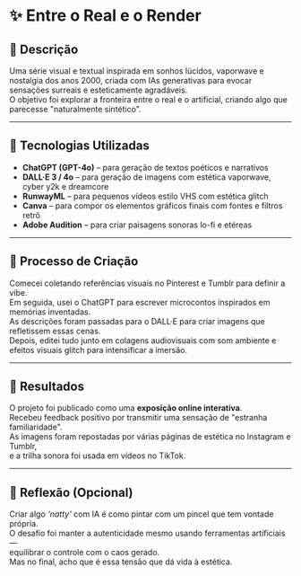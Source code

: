 # ✨ Entre o Real e o Render

## 📒 Descrição  
Uma série visual e textual inspirada em sonhos lúcidos, vaporwave e nostalgia dos anos 2000, criada com IAs generativas para evocar sensações surreais e esteticamente agradáveis.  
O objetivo foi explorar a fronteira entre o real e o artificial, criando algo que parecesse "naturalmente sintético".

---

## 🤖 Tecnologias Utilizadas  
- **ChatGPT (GPT-4o)** – para geração de textos poéticos e narrativos  
- **DALL·E 3 / 4o** – para geração de imagens com estética vaporwave, cyber y2k e dreamcore  
- **RunwayML** – para pequenos vídeos estilo VHS com estética glitch  
- **Canva** – para compor os elementos gráficos finais com fontes e filtros retrô  
- **Adobe Audition** – para criar paisagens sonoras lo-fi e etéreas

---

## 🧐 Processo de Criação  
Comecei coletando referências visuais no Pinterest e Tumblr para definir a vibe.  
Em seguida, usei o ChatGPT para escrever microcontos inspirados em memórias inventadas.  
As descrições foram passadas para o DALL·E para criar imagens que refletissem essas cenas.  
Depois, editei tudo junto em colagens audiovisuais com som ambiente e efeitos visuais glitch para intensificar a imersão.

---

## 🚀 Resultados  
O projeto foi publicado como uma **exposição online interativa**.  
Recebeu feedback positivo por transmitir uma sensação de "estranha familiaridade".  
As imagens foram repostadas por várias páginas de estética no Instagram e Tumblr,  
e a trilha sonora foi usada em vídeos no TikTok.

---

## 💭 Reflexão (Opcional)  
Criar algo *‘natty’* com IA é como pintar com um pincel que tem vontade própria.  
O desafio foi manter a autenticidade mesmo usando ferramentas artificiais —  
equilibrar o controle com o caos gerado.  
Mas no final, acho que é essa tensão que dá vida à estética.
